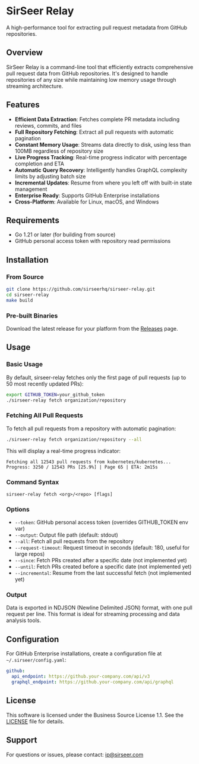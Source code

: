 # SirSeer Relay

A high-performance tool for extracting pull request metadata from GitHub repositories.

## Overview

SirSeer Relay is a command-line tool that efficiently extracts comprehensive pull request data from GitHub repositories. It's designed to handle repositories of any size while maintaining low memory usage through streaming architecture.

## Features

- **Efficient Data Extraction**: Fetches complete PR metadata including reviews, commits, and files
- **Full Repository Fetching**: Extract all pull requests with automatic pagination
- **Constant Memory Usage**: Streams data directly to disk, using less than 100MB regardless of repository size
- **Live Progress Tracking**: Real-time progress indicator with percentage completion and ETA
- **Automatic Query Recovery**: Intelligently handles GraphQL complexity limits by adjusting batch size
- **Incremental Updates**: Resume from where you left off with built-in state management
- **Enterprise Ready**: Supports GitHub Enterprise installations
- **Cross-Platform**: Available for Linux, macOS, and Windows

## Requirements

- Go 1.21 or later (for building from source)
- GitHub personal access token with repository read permissions

## Installation

### From Source

```bash
git clone https://github.com/sirseerhq/sirseer-relay.git
cd sirseer-relay
make build
```

### Pre-built Binaries

Download the latest release for your platform from the [Releases](https://github.com/sirseerhq/sirseer-relay/releases) page.

## Usage

### Basic Usage

By default, sirseer-relay fetches only the first page of pull requests (up to 50 most recently updated PRs):

```bash
export GITHUB_TOKEN=your_github_token
./sirseer-relay fetch organization/repository
```

### Fetching All Pull Requests

To fetch all pull requests from a repository with automatic pagination:

```bash
./sirseer-relay fetch organization/repository --all
```

This will display a real-time progress indicator:
```
Fetching all 12543 pull requests from kubernetes/kubernetes...
Progress: 3250 / 12543 PRs [25.9%] | Page 65 | ETA: 2m15s
```

### Command Syntax

```
sirseer-relay fetch <org>/<repo> [flags]
```

### Options

- `--token`: GitHub personal access token (overrides GITHUB_TOKEN env var)
- `--output`: Output file path (default: stdout)
- `--all`: Fetch all pull requests from the repository
- `--request-timeout`: Request timeout in seconds (default: 180, useful for large repos)
- `--since`: Fetch PRs created after a specific date (not implemented yet)
- `--until`: Fetch PRs created before a specific date (not implemented yet)
- `--incremental`: Resume from the last successful fetch (not implemented yet)

### Output

Data is exported in NDJSON (Newline Delimited JSON) format, with one pull request per line. This format is ideal for streaming processing and data analysis tools.

## Configuration

For GitHub Enterprise installations, create a configuration file at `~/.sirseer/config.yaml`:

```yaml
github:
  api_endpoint: https://github.your-company.com/api/v3
  graphql_endpoint: https://github.your-company.com/api/graphql
```

## License

This software is licensed under the Business Source License 1.1. See the [LICENSE](LICENSE) file for details.

## Support

For questions or issues, please contact: ip@sirseer.com
